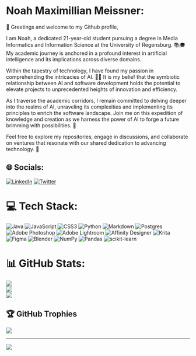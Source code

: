 # Noah Maximillian Meissner:

👋 Greetings and welcome to my Github profile,

I am Noah, a dedicated 21-year-old student pursuing a degree in Media Informatics and Information Science at the University of Regensburg. 📚🎓 My academic journey is anchored in a profound interest in artificial intelligence and its implications across diverse domains.

Within the tapestry of technology, I have found my passion in comprehending the intricacies of AI. 🤖💡 It is my belief that the symbiotic relationship between AI and software development holds the potential to elevate projects to unprecedented heights of innovation and efficiency.

As I traverse the academic corridors, I remain committed to delving deeper into the realms of AI, unraveling its complexities and implementing its principles to enrich the software landscape. Join me on this expedition of knowledge and creation as we harness the power of AI to forge a future brimming with possibilities. 🌟

Feel free to explore my repositories, engage in discussions, and collaborate on ventures that resonate with our shared dedication to advancing technology. 🚀


## 🌐 Socials:
[![LinkedIn](https://img.shields.io/badge/LinkedIn-%230077B5.svg?logo=linkedin&logoColor=white)](https://www.linkedin.com/in/noah-mei%C3%9Fner-7391a2245/) [![Twitter](https://img.shields.io/badge/Twitter-%231DA1F2.svg?logo=Twitter&logoColor=white)](https://twitter.com/NoahMeissner_) 

# 💻 Tech Stack:
![Java](https://img.shields.io/badge/java-%23ED8B00.svg?style=for-the-badge&logo=java&logoColor=white) ![JavaScript](https://img.shields.io/badge/javascript-%23323330.svg?style=for-the-badge&logo=javascript&logoColor=%23F7DF1E) ![CSS3](https://img.shields.io/badge/css3-%231572B6.svg?style=for-the-badge&logo=css3&logoColor=white) ![Python](https://img.shields.io/badge/python-3670A0?style=for-the-badge&logo=python&logoColor=ffdd54) ![Markdown](https://img.shields.io/badge/markdown-%23000000.svg?style=for-the-badge&logo=markdown&logoColor=white) ![Postgres](https://img.shields.io/badge/postgres-%23316192.svg?style=for-the-badge&logo=postgresql&logoColor=white) ![Adobe Photoshop](https://img.shields.io/badge/adobephotoshop-%2331A8FF.svg?style=for-the-badge&logo=adobephotoshop&logoColor=white) ![Adobe Lightroom](https://img.shields.io/badge/Adobe%20Lightroom-31A8FF.svg?style=for-the-badge&logo=Adobe%20Lightroom&logoColor=white) ![Affinity Designer](https://img.shields.io/badge/affinitydesginer-%231B72BE.svg?style=for-the-badge&logo=affinity-designer&logoColor=white) ![Krita](https://img.shields.io/badge/Krita-203759?style=for-the-badge&logo=krita&logoColor=EEF37B) 	![Figma](https://img.shields.io/badge/figma-%23F24E1E.svg?style=for-the-badge&logo=figma&logoColor=white) ![Blender](https://img.shields.io/badge/blender-%23F5792A.svg?style=for-the-badge&logo=blender&logoColor=white) ![NumPy](https://img.shields.io/badge/numpy-%23013243.svg?style=for-the-badge&logo=numpy&logoColor=white) ![Pandas](https://img.shields.io/badge/pandas-%23150458.svg?style=for-the-badge&logo=pandas&logoColor=white) ![scikit-learn](https://img.shields.io/badge/scikit--learn-%23F7931E.svg?style=for-the-badge&logo=scikit-learn&logoColor=white)
# 📊 GitHub Stats:
![](https://github-readme-stats.vercel.app/api?username=NoahMeissner&theme=react&hide_border=false&include_all_commits=true&count_private=true)<br/>
![](https://github-readme-streak-stats.herokuapp.com/?user=NoahMeissner&theme=react&hide_border=false)<br/>
![](https://github-readme-stats.vercel.app/api/top-langs/?username=NoahMeissner&theme=react&hide_border=false&include_all_commits=true&count_private=true&layout=compact)

## 🏆 GitHub Trophies
![](https://github-profile-trophy.vercel.app/?username=NoahMeissner&theme=radical&no-frame=false&no-bg=true&margin-w=4)

---
[![](https://visitcount.itsvg.in/api?id=NoahMeissner&icon=0&color=1)](https://visitcount.itsvg.in)

<!-- Proudly created with GPRM ( https://gprm.itsvg.in ) -->
